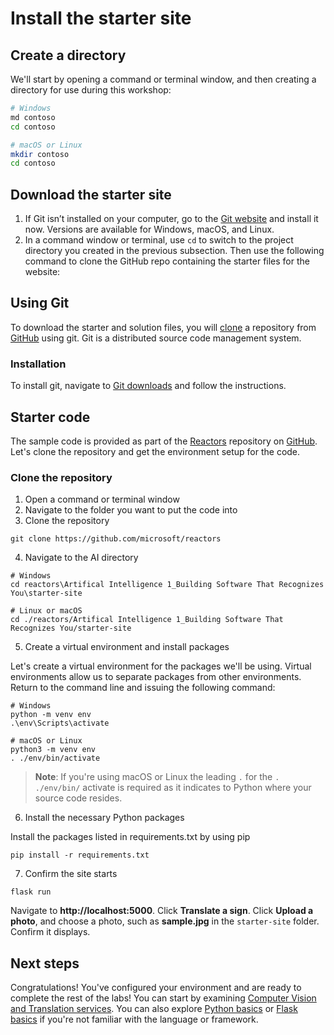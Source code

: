 # Install the starter site

## Create a directory

We'll start by opening a command or terminal window, and then creating a directory for use during this workshop:

``` bash
# Windows
md contoso
cd contoso

# macOS or Linux
mkdir contoso
cd contoso
```

## Download the starter site

1. If Git isn’t installed on your computer, go to the [Git website](https://git-scm.com/) and install it now. Versions are available for Windows, macOS, and Linux.
2. In a command window or terminal, use `cd` to switch to the project directory you created in the previous subsection. Then use the following command to clone the GitHub repo containing the starter files for the website:

## Using Git

To download the starter and solution files, you will [clone](https://help.github.com/en/articles/cloning-a-repository) a repository from [GitHub](https://github.com) using git. Git is a distributed source code management system.

### Installation

To install git, navigate to [Git downloads](https://git-scm.com/downloads) and follow the instructions.

## Starter code

The sample code is provided as part of the [Reactors](https://github.com/microsoft/reactors) repository on [GitHub](https://github.com). Let's clone the repository and get the environment setup for the code.

### Clone the repository

1. Open a command or terminal window
2. Navigate to the folder you want to put the code into
3. Clone the repository

``` git
git clone https://github.com/microsoft/reactors
```

4. Navigate to the AI directory

``` console
# Windows
cd reactors\Artifical Intelligence 1_Building Software That Recognizes You\starter-site

# Linux or macOS
cd ./reactors/Artifical Intelligence 1_Building Software That Recognizes You/starter-site
```

5. Create a virtual environment and install packages

Let's create a virtual environment for the packages we'll be using. Virtual environments allow us to separate packages from other environments. Return to the command line and issuing the following command:

``` console
# Windows
python -m venv env
.\env\Scripts\activate

# macOS or Linux
python3 -m venv env
. ./env/bin/activate
```

> **Note**: If you're using macOS or Linux the leading `.` for the `. ./env/bin/` activate is required as it indicates to Python where your source code resides.

6. Install the necessary Python packages

Install the packages listed in requirements.txt by using pip

``` console
pip install -r requirements.txt
```

7. Confirm the site starts

``` console
flask run
```

Navigate to **http://localhost:5000**. Click **Translate a sign**. Click **Upload a photo**, and choose a photo, such as **sample.jpg** in the `starter-site` folder. Confirm it displays.

## Next steps

Congratulations! You've configured your environment and are ready to complete the rest of the labs! You can start by examining [Computer Vision and Translation services](computer-vision-translator/README.md). You can also explore [Python basics](intro-python.md) or [Flask basics](intro-flask.md) if you're not familiar with the language or framework.
